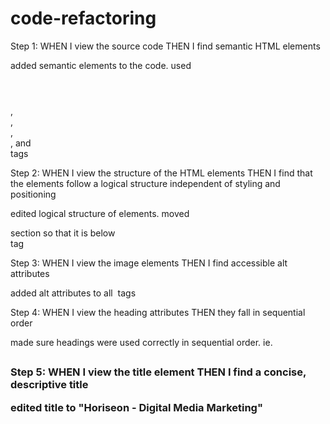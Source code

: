 # code-refactoring

Step 1: 
WHEN I view the source code
THEN I find semantic HTML elements


added semantic elements to the code. used <header></header>, <nav></nav>, <section></section>, <aside></aside><article></article>, and <footer></footer> tags

Step 2: 
WHEN I view the structure of the HTML elements
THEN I find that the elements follow a logical structure independent of styling and positioning

edited logical structure of elements. moved <aside> section so that it is below <section> tag

Step 3: 
WHEN I view the image elements
THEN I find accessible alt attributes

added alt attributes to all <img> tags

Step 4:
WHEN I view the heading attributes
THEN they fall in sequential order

made sure headings were used correctly in sequential order. ie. <h1><h2><h3>

Step 5:
WHEN I view the title element
THEN I find a concise, descriptive title

edited title to "Horiseon - Digital Media Marketing"



